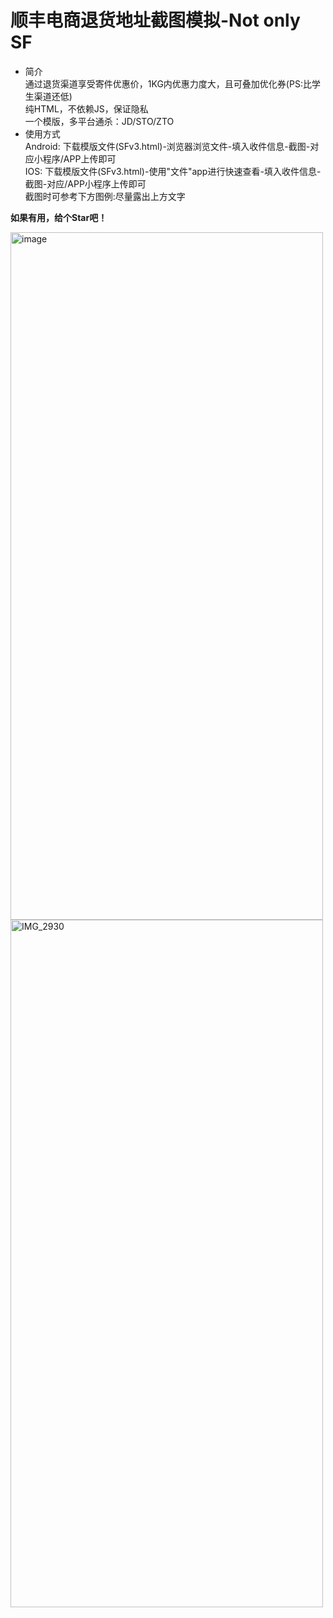# 顺丰电商退货地址截图模拟-Not only SF  
- 简介  
通过退货渠道享受寄件优惠价，1KG内优惠力度大，且可叠加优化券(PS:比学生渠道还低)  
纯HTML，不依赖JS，保证隐私  
一个模版，多平台通杀：JD/STO/ZTO
- 使用方式  
Android: 下载模版文件(SFv3.html)-浏览器浏览文件-填入收件信息-截图-对应小程序/APP上传即可  
IOS: 下载模版文件(SFv3.html)-使用"文件"app进行快速查看-填入收件信息-截图-对应/APP小程序上传即可  
截图时可参考下方图例:尽量露出上方文字  

**如果有用，给个Star吧！**  
  
<img width="500" height="1100" alt="image" src="https://github.com/user-attachments/assets/478fc3ef-88cc-49b2-9d38-6ffcbd834e70" />
<img width="500" height="1100" alt="IMG_2930" src="https://github.com/user-attachments/assets/d77737b4-e898-4d4e-9020-e31e7f7ba937" />


